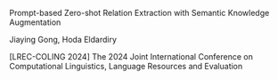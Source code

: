Prompt-based Zero-shot Relation Extraction with Semantic Knowledge Augmentation

Jiaying Gong, Hoda Eldardiry

[LREC-COLING 2024] The 2024 Joint International Conference on Computational Linguistics, Language Resources and Evaluation
